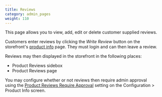```yaml
---
title: Reviews
category: admin_pages
weight: 110
---
```


This page allows you to view, add, edit or delete customer supplied reviews.

Customers enter reviews by clicking the *Write Review* button on 
the storefront's [product info](/user/products/product_info/) page.  They must login and can then leave a review.

Reviews may then displayed in the storefront in the following places:

- Product Reviews sidebox 
- Product Reviews page

You may configure whether or not reviews then require admin approval using
the [Product Reviews Require Approval](/user/admin_pages/configuration/all/#product_reviews_require_approval) setting on  the Configuration > Product Info screen. 
